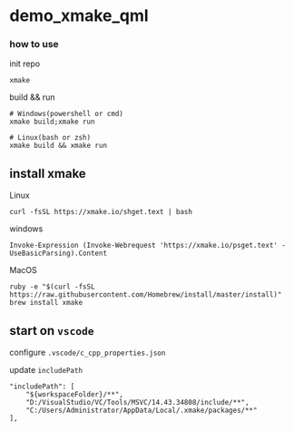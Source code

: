 # demo_xmake_qml

### how to use

init repo

```
xmake
```

build && run

```
# Windows(powershell or cmd)
xmake build;xmake run

# Linux(bash or zsh)
xmake build && xmake run
```

## install xmake

Linux

```
curl -fsSL https://xmake.io/shget.text | bash
```

windows

```
Invoke-Expression (Invoke-Webrequest 'https://xmake.io/psget.text' -UseBasicParsing).Content
```

MacOS

```
ruby -e "$(curl -fsSL https://raw.githubusercontent.com/Homebrew/install/master/install)"
brew install xmake
```

## start on `vscode`

configure `.vscode/c_cpp_properties.json`

update `includePath`

```
"includePath": [
    "${workspaceFolder}/**",
    "D:/VisualStudio/VC/Tools/MSVC/14.43.34808/include/**",
    "C:/Users/Administrator/AppData/Local/.xmake/packages/**"
],
```
